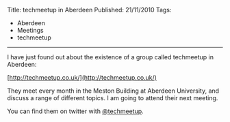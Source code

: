 Title: techmeetup in Aberdeen
Published: 21/11/2010
Tags:
- Aberdeen
- Meetings
- techmeetup
---

I have just found out about the existence of a group called techmeetup in Aberdeen:

[http://techmeetup.co.uk/](http://techmeetup.co.uk/)

They meet every month in the Meston Building at Aberdeen University, and discuss a range of different topics. I am going to attend their next meeting.

You can find them on twitter with [@techmeetup](http://twitter.com/techmeetup).
